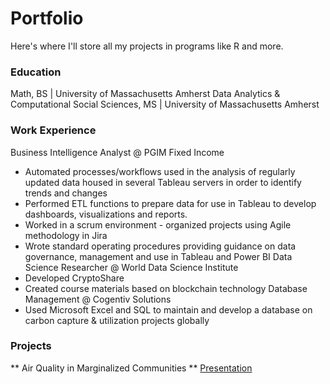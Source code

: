 # Portfolio
Here's where I'll store all my projects in programs like R and more.

### Education
Math, BS | University of Massachusetts Amherst
Data Analytics & Computational Social Sciences, MS | University of Massachusetts Amherst

### Work Experience
Business Intelligence Analyst @ PGIM Fixed Income
- Automated processes/workflows used in the analysis of regularly updated data housed in several Tableau servers in order to identify trends and changes
- Performed ETL functions to prepare data for use in Tableau to develop dashboards, visualizations and reports.
- Worked in a scrum environment - organized projects using Agile methodology in Jira
- Wrote standard operating procedures providing guidance on data governance, management and use in Tableau and Power BI
Data Science Researcher @ World Data Science Institute
- Developed CryptoShare
- Created course materials based on blockchain technology
Database Management @ Cogentiv Solutions
- Used Microsoft Excel and SQL to maintain and develop a database on carbon capture & utilization projects globally

### Projects
** Air Quality in Marginalized Communities **
[Presentation](https://github.com/5secondmemory/Portfolio/blob/main/Projects/Air%20Quality%20in%20Marginalized%20Communities.pdf)
